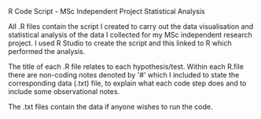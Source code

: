 R Code Script - MSc Independent Project Statistical Analysis

All .R files contain the script I created to carry out the data visualisation and statistical analysis of the data I collected for my MSc independent research project. I used R Studio to create the script and this linked to R which performed the analysis.

The title of each .R file relates to each hypothesis/test. Within each R.file there are non-coding notes denoted by '#' which I included to state the corresponding data (.txt) file, to explain what each code step does and to include some observational notes.

The .txt files contain the data if anyone wishes to run the code.
